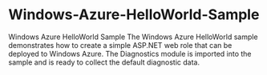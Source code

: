 # Windows-Azure-HelloWorld-Sample
Windows Azure HelloWorld Sample The Windows Azure HelloWorld sample demonstrates how to create a simple ASP.NET web role that can be deployed to Windows Azure. The Diagnostics module is imported into the sample and is ready to collect the default diagnostic data.
